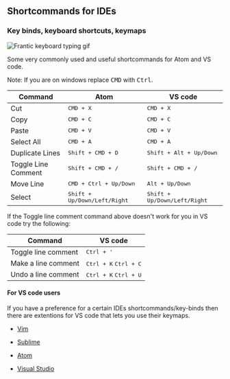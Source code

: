 ## Shortcommands for IDEs
### Key binds, keyboard shortcuts, keymaps

![Frantic keyboard typing gif](https://media.giphy.com/media/HoffxyN8ghVuw/giphy.gif "Frantic keyboard typing")

Some very commonly used and useful shortcommands for Atom and VS code.

Note: If you are on windows replace <kbd>CMD</kbd> with <kbd>Ctrl</kbd>.

| Command | Atom | VS code |
|---------|--------------------------|----------------------------|
| Cut | <kbd>CMD + X</kbd> | <kbd>CMD + X</kbd> |
| Copy | <kbd>CMD + C</kbd> | <kbd>CMD + C</kbd> |
| Paste | <kbd>CMD + V</kbd> | <kbd>CMD + V</kbd> |
| Select All | <kbd>CMD + A</kbd> | <kbd>CMD + A</kbd> |
| Duplicate Lines | <kbd>Shift + CMD + D</kbd> | <kbd>Shift + Alt + Up/Down</kbd> |
| Toggle Line Comment | <kbd>Shift + CMD + /</kbd> | <kbd>Shift + CMD + /</kbd>|
| Move Line | <kbd>CMD + Ctrl + Up/Down</kbd> | <kbd>Alt + Up/Down</kbd> |
| Select | <kbd>Shift + Up/Down/Left/Right</kbd> | <kbd>Shift + Up/Down/Left/Right</kbd> |


If the Toggle line comment command above doesn't work for you in VS code try the following:

| Command | VS code |
|--------------------|------------------------------------------------------------------|
| Toggle line comment | <kbd>Ctrl + '</kbd> |
| Make a line comment | <kbd>Ctrl + K</kbd>  <kbd>Ctrl + C</kbd> |
| Undo a line comment | <kbd>Ctrl + K</kbd>  <kbd>Ctrl + U</kbd> |


#### For VS code users

If you have a preference for a certain IDEs shortcommands/key-binds then there are extentions for VS code that lets you use their keymaps.

* [Vim](https://marketplace.visualstudio.com/items?itemName=vscodevim.vim)

* [Sublime](https://marketplace.visualstudio.com/items?itemName=ms-vscode.sublime-keybindings)

* [Atom](https://marketplace.visualstudio.com/items?itemName=ms-vscode.atom-keybindings)

* [Visual Studio](https://marketplace.visualstudio.com/items?itemName=ms-vscode.vs-keybindings)
